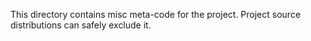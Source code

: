 This directory contains misc meta-code for the project. Project source
distributions can safely exclude it.
